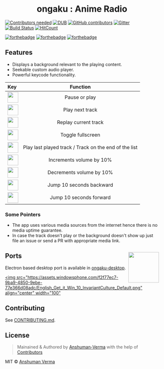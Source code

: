 <h1 align="center">ongaku : Anime Radio</h1>  

[![Contributors needed](https://img.shields.io/badge/contributors-needed-yellow.svg)](CONTRIBUTING.md)
[![DUB](https://img.shields.io/dub/l/vibe-d.svg)](https://github.com/anshumanv/ongaku/blob/master/LICENSE)
[![GitHub contributors](https://img.shields.io/github/contributors/anshumanv/ongaku.svg)](https://github.com/anshumanv/ongaku/graphs/contributors)
[![Gitter](https://img.shields.io/gitter/room/nwjs/nw.js.svg)](https://gitter.im/anime-ongaku/Lobby)
[![Build Status](https://travis-ci.org/anshumanv/ongaku.svg?branch=master)](https://travis-ci.org/anshumanv/ongaku)
[![HitCount](https://hitt.herokuapp.com/anshumanv/ongaku.svg)](https://github.com/anshumanv/ongaku)

[![forthebadge](http://forthebadge.com/images/badges/built-with-love.svg)](http://forthebadge.com)
[![forthebadge](http://forthebadge.com/images/badges/uses-js.svg)](http://forthebadge.com)
[![forthebadge](http://forthebadge.com/images/badges/makes-people-smile.svg)](http://forthebadge.com)


## Features
* Displays a background relevant to the playing content.
* Seekable custom audio player.
* Powerful keycode functionality.

| Key | Function |  
|:--------------|:----------------:|
| <img src="http://www.redbackstudios.com.au/enews/images/keyboard-button-Space-long.jpg" width="35"> | Pause or play |
| <img src="http://icons.iconarchive.com/icons/chromatix/keyboard-keys/128/letter-uppercase-N-icon.png" width="35"> | Play next track |
| <img src="http://icons.iconarchive.com/icons/chromatix/keyboard-keys/128/letter-uppercase-R-icon.png" width="35"> | Replay current track |
| <img src="http://icons.iconarchive.com/icons/chromatix/keyboard-keys/128/letter-uppercase-F-icon.png" width="35"> | Toggle fullscreen |
| <img src="http://icons.iconarchive.com/icons/chromatix/keyboard-keys/128/letter-uppercase-L-icon.png" width="35"> | Play last played track / Track on the end of the list |
| <img src="http://icons.iconarchive.com/icons/chromatix/keyboard-keys/128/arrow-up-icon.png" width="35"> | Increments volume by 10% |
| <img src="http://icons.iconarchive.com/icons/chromatix/keyboard-keys/128/arrow-down-icon.png" width="35"> | Decrements volume by 10% |
| <img src="http://icons.iconarchive.com/icons/chromatix/keyboard-keys/128/arrow-left-icon.png" width="35"> | Jump 10 seconds backward |
| <img src="http://icons.iconarchive.com/icons/chromatix/keyboard-keys/128/arrow-right-icon.png" width="35"> | Jump 10 seconds forward |


### Some Pointers
* The app uses various media sources from the internet hence there is no media uptime guarantee.
* In case the track doesn't play or the background doesn't show up just file an issue or send a PR with appropriate media link.


## Ports [<img src="https://rawgit.com/sindresorhus/awesome-electron/master/electron-logo.svg" align="right" width="100">](https://electron.atom.io/)

Electron based desktop port is available in [ongaku-desktop](https://github.com/Anshuman-Verma/ongaku-desktop.git).

[<img src="https://assets.windowsphone.com/f2f77ec7-9ba9-4850-9ebe-77e366d08adc/English_Get_it_Win_10_InvariantCulture_Default.png" align="center" width="100"](https://sourceforge.net/projects/ongaku/)

## Contributing

See [CONTRIBUTING.md](CONTRIBUTING.md).
  

## License

> Mainained & Authored by [Anshuman-Verma](https://github.com/Anshuman-Verma) with the help of [Contributors](https://github.com/Anshuman-Verma/ongaku/graphs/contributors)

MIT © [Anshuman Verma](https://twitter.com/Anshumaniac12)

